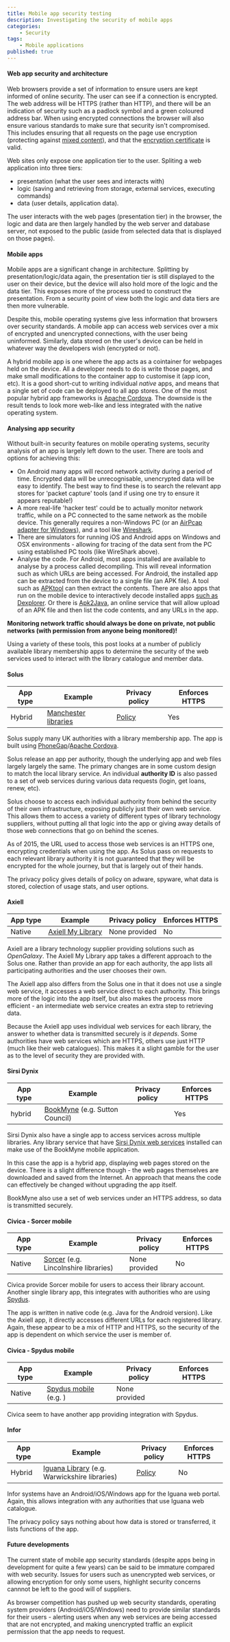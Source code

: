 ```yaml
---
title: Mobile app security testing
description: Investigating the security of mobile apps
categories:
    - Security
tags:
    - Mobile applications
published: true
---
```


#### Web app security and architecture

Web browsers provide a set of information to ensure users are kept informed of online security.  The user can see if a connection is encrypted.  The web address will be HTTPS (rather than HTTP), and there will be an indication of security such as a padlock symbol and a green coloured address bar.  When using encrypted connections the browser will also ensure various standards to make sure that security isn't compromised. This includes ensuring that all requests on the page use encryption (protecting against [mixed content](https://developer.mozilla.org/en-US/docs/Security/MixedContent)), and that the [encryption certificate](https://www.globalsign.com/en/ssl-information-center/what-is-an-ssl-certificate/) is valid.

Web sites only expose one application tier to the user.  Spliting a web application into three tiers:

- presentation (what the user sees and interacts with)
- logic (saving and retrieving from storage, external services, executing commands)
- data (user details, application data).

The user interacts with the web pages (presentation tier) in the browser, the logic and data are then largely handled by the web server and database server, not exposed to the public (aside from selected data that is displayed on those pages).

#### Mobile apps

Mobile apps are a significant change in architecture.  Splitting by presentation/logic/data again, the presentation tier is still displayed to the user on their device, but the device will also hold more of the logic and the data tier.  This exposes more of the process used to construct the presentation.  From a security point of view both the logic and data tiers are then more vulnerable.

Despite this, mobile operating systems give less information that browsers over security standards.  A mobile app can access web services over a mix of encrypted and unencrypted connections, with the user being uninformed.  Similarly, data stored on the user's device can be held in whatever way the developers wish (encrypted or not).

A hybrid mobile app is one where the app acts as a cointainer for webpages held on the device.  All a developer needs to do is write those pages, and make small modifications to the container app to customise it (app icon, etc).  It is a good short-cut to writing individual *native* apps, and means that a single set of code can be deployed to all app stores.  One of the most popular hybrid app frameworks is [Apache Cordova](http://cordova.apache.org/).  The downside is the result tends to look more web-like and less integrated with the native operating system.

#### Analysing app security

Without built-in security features on mobile operating systems, security analysis of an app is largely left down to the user.  There are tools and options for achieving this:

- On Android many apps will record network activity during a period of time.  Encrypted data will be unrecognisable, unencrypted data will be easy to identify.  The best way to find these is to search the relevant app stores for 'packet capture' tools (and if using one try to ensure it appears reputable!)
- A more real-life 'hacker test' could be to actually monitor network traffic, while on a PC connected to the same network as the mobile device.  This generally requires a non-Windows PC (or an [AirPcap adapter for Windows](https://wiki.wireshark.org/CaptureSetup/WLAN#AirPcap)), and a tool like [Wireshark](https://www.wireshark.org/).
- There are simulators for running iOS and Android apps on Windows and OSX environments - allowing for tracing of the data sent from the PC using established PC tools (like WireShark above).
- Analyse the code.  For Android, most apps installed are available to analyse by a process called decompiling.  This will reveal information such as which URLs are being accessed.  For Android, the installed app can be extracted from the device to a single file (an APK file).  A tool such as [APKtool](http://ibotpeaches.github.io/Apktool/) can then extract the contents.  There are also apps that run on the mobile device to interactively decode installed apps [such as Dexplorer](https://play.google.com/store/apps/details?id=com.dexplorer). Or there is [Apk2Java](http://www.apk2java.com/), an online service that will allow upload of an APK file and then list the code contents, and any URLs in the app.

**Monitoring network traffic should always be done on private, not public networks (with permission from anyone being monitored)!**

Using a variety of these tools, this post looks at a number of publicly available library membership apps to determine the security of the web services used to interact with the library catalogue and member data.

#### Solus

| App type | Example | Privacy policy | Enforces HTTPS |
| -------- | ------- | -------------- | -------------- |
| Hybrid | [Manchester libraries](https://play.google.com/store/apps/details?id=uk.co.solus.manchesterlibraries) | [Policy](http://www.yourlibraryapp.co.uk/Privacy.htm) | Yes |

Solus supply many UK authorities with a library membership app.  The app is built using [PhoneGap](http://phonegap.com/)/[Apache Cordova](http://cordova.apache.org/).

Solus release an app per authority, though the underlying app and web files largely largely the same.  The primary changes are in some custom design to match the local library service.  An individual **authority ID** is also passed to a set of web services during various data requests (login, get loans, renew, etc).

Solus choose to access each individual authority from behind the security of their own infrastructure, exposing publicly just their own web service.  This allows them to access a variety of different types of library technology suppliers, without putting all that logic into the app or giving away details of those web connections that go on behind the scenes.

As of 2015, the URL used to access those web services is an HTTPS one, encrypting credentials when using the app.  As Solus pass on requests to each relevant library authority it is not guaranteed that they will be encrypted for the whole journey, but that is largely out of their hands.

The privacy policy gives details of policy on adware, spyware, what data is stored, colection of usage stats, and user options.

#### Axiell

| App type | Example | Privacy policy | Enforces HTTPS |
| -------- | ------- | -------------- | -------------- |
| Native | [Axiell My Library](https://play.google.com/store/apps/details?id=dk.bridgeit.axiell.mylibrary&hl=en) | None provided | No |

Axiell are a library technology supplier providing solutions such as *OpenGalaxy*.  The Axiell My Library app takes a different approach to the Solus one.  Rather than provide an app for each authority, the app lists all participating authorities and the user chooses their own.

The Axiell app also differs from the Solus one in that it does not use a single web service, it accesses a web service direct to each authority.  This brings more of the logic into the app itself, but also makes the process more efficient - an intermediate web service creates an extra step to retrieving data.

Because the Axiell app uses individual web services for each library, the answer to whether data is transmitted securely is *it depends*.  Some authorities have web services which are HTTPS, others use just HTTP (much like their web catalogues).  This makes it a slight gamble for the user as to the level of security they are provided with.

#### Sirsi Dynix

| App type | Example | Privacy policy | Enforces HTTPS |
| -------- | ------- | -------------- | -------------- |
| hybrid | [BookMyne](https://play.google.com/store/apps/details?id=sirsidynix.bookmyne) (e.g. Sutton Council) | | Yes |

Sirsi Dynix also have a single app to access services across multiple libraries.  Any library service that have [Sirsi Dynix web services](http://www.sirsidynix.com/products/api-web-services) installed can make use of the BookMyne mobile application.

In this case the app is a hybrid app, displaying web pages stored on the device.  There is a slight difference though - the web pages themselves are downloaded and saved from the Internet.  An approach that means the code can effectively be changed without upgrading the app itself.

BookMyne also use a set of web services under an HTTPS address, so data is transmitted securely.

#### Civica - Sorcer mobile

| App type | Example | Privacy policy | Enforces HTTPS |
| -------- | ------- | -------------- | -------------- |
| Native | [Sorcer](https://play.google.com/store/apps/details?id=com.civica.sorcer) (e.g. Lincolnshire libraries) | None provided | No |

Civica provide Sorcer mobile for users to access their library account.  Another single library app, this integrates with authorities who are using [Spydus](https://www.civica.co.uk/library-and-learning/spydus_opac).

The app is written in native code (e.g. Java for the Android version).  Like the Axiell app, it directly accesses different URLs for each registered library.  Again, these appear to be a mix of HTTP and HTTPS, so the security of the app is dependent on which service the user is member of.

#### Civica - Spydus mobile

| App type | Example | Privacy policy | Enforces HTTPS |
| -------- | ------- | -------------- | -------------- |
| Native | [Spydus mobile](https://play.google.com/store/apps/details?id=com.civica.sorcer) (e.g. ) | None provided |  |

Civica seem to have another app providing integration with Spydus.

#### Infor

| App type | Example | Privacy policy | Enforces HTTPS |
| -------- | ------- | -------------- | -------------- |
| Hybrid | [Iguana Library](https://play.google.com/store/apps/details?id=com.infor.libraries.iguana.mobile&hl=en) (e.g. Warwickshire libraries) | [Policy](http://infor.colo.ba.be/iguanamobile/www.index.cls#description) | No |

Infor systems have an Android/iOS/Windows app for the Iguana web portal.  Again, this allows integration with any authorities that use Iguana web catalogue.

The privacy policy says nothing about how data is stored or transferred, it lists functions of the app.

#### Future developments

The current state of mobile app security standards (despite apps being in development for quite a few years) can be said to be immature compared with web security.  Issues for users such as unencrypted web services, or allowing encryption for only some users, highlight security concerns cannnot be left to the good will of suppliers.

As browser competition has pushed up web security standards, operating system providers (Android/iOS/Windows) need to provide similar standards for their users - alerting users when any web services are being accessed that are not encrypted, and making unencrypted traffic an explicit permission that the app needs to request.
